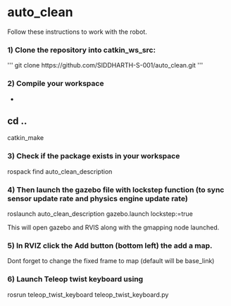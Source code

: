 # auto_clean
Follow these instructions to work with the robot.

<h3>1) Clone the repository into catkin_ws_src:</h3>
'''
  git clone https://github.com/SIDDHARTH-S-001/auto_clean.git
  '''

### 2) Compile your workspace
  -
  cd ..
  -
  catkin_make
  
### 3) Check if the package exists in your workspace
  rospack find auto_clean_description
  
### 4) Then launch the gazebo file with lockstep function (to sync sensor update rate and physics engine update rate)
  roslaunch auto_clean_description gazebo.launch lockstep:=true

This will open gazebo and RVIS along with the gmapping node launched.
### 5) In RVIZ click the Add button (bottom left) the add a map.
   Dont forget to change the fixed frame to map (default will be base_link)

### 6) Launch Teleop twist keyboard using 
   rosrun teleop_twist_keyboard teleop_twist_keyboard.py 



